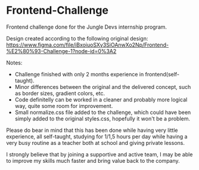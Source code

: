 # Frontend-Challenge
Frontend challenge done for the Jungle Devs internship program.

Design created according to the following original design:
https://www.figma.com/file/iBxoiuoSXy3SiOAnwXo2Np/Frontend-%E2%80%93-Challenge-1?node-id=0%3A2

Notes:
- Challenge finished with only 2 months experience in frontend(self-taught).
- Minor differences between the original and the delivered concept, such as border sizes, gradient colors, etc.
- Code definitelly can be worked in a cleaner and probably more logical way, quite some room for improvement.
- Small normalize.css file added to the challenge, which could have been simply added to the original styles.css, hopefully it won't be a problem.

Please do bear in mind that this has been done while having very little experience, all self-taught, studying for 1/1,5 hours per day while having a very busy routine as a teacher both at school and giving private lessons.

I strongly believe that by joining a supportive and active team, I may be able to improve my skills much faster and bring value back to the company.
